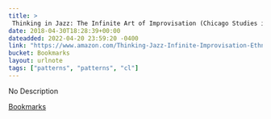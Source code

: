 ```yaml
---
title: > 
 Thinking in Jazz: The Infinite Art of Improvisation (Chicago Studies in Ethnomusicology) - Kindle edition by Paul F. Berliner. Arts & Photography Kindle eBooks @ Amazon.com.
date: 2018-04-30T18:28:39+00:00
dateadded: 2022-04-20 23:59:20 -0400
link: "https://www.amazon.com/Thinking-Jazz-Infinite-Improvisation-Ethnomusicology-ebook/dp/B004M8S3XW/ref=sr_1_1?s=digital-text&ie=UTF8&qid=1525112370&sr=1-1&keywords=thinking+in+jazz"
bucket: Bookmarks
layout: urlnote
tags: ["patterns", "patterns", "cl"]
--- 
```

No Description
 <!-- end excerpt --> 
<div class='bucket'><a class='internal-link' href='/buckets/bookmarks'>Bookmarks</a></div> 
